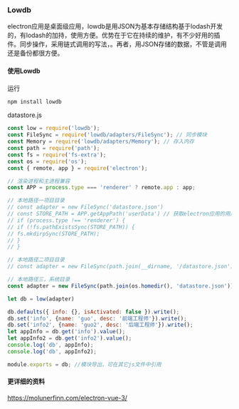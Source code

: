 
### Lowdb
electron应用是桌面级应用，lowdb是用JSON为基本存储结构基于lodash开发的，有lodash的加持，使用方便。优势在于它在持续的维护，有不少好用的插件。同步操作，采用链式调用的写法，。再者，用JSON存储的数据，不管是调用还是备份都很方便。

#### 使用Lowdb
运行
```js
npm install lowdb
```

datastore.js
```js
const low = require('lowdb');
const FileSync = require('lowdb/adapters/FileSync'); // 同步模块
const Memory = require('lowdb/adapters/Memory'); // 存入内存
const path = require('path');
const fs = require('fs-extra');
const os = require('os');
const { remote, app } = require('electron');

// 渲染进程和主进程兼容
const APP = process.type === 'renderer' ? remote.app : app;

// 本地路径一项目目录
// const adapter = new FileSync('datastore.json')
// const STORE_PATH = APP.getAppPath('userData') // 获取electron应用的用户目录
// if (process.type !== 'renderer') {
// if (!fs.pathExistsSync(STORE_PATH)) {
// fs.mkdirpSync(STORE_PATH);
// }
// }

// 本地路径二项目目录
// const adapter = new FileSync(path.join(__dirname, '/datastore.json')) // 初始化lowdb读写的json文件名以及存储路径

// 本地路径三，系统目录
const adapter = new FileSync(path.join(os.homedir(), 'datastore.json')); // 存储在本地目录

let db = low(adapter)

db.defaults({ info: {}, isActivated: false }).write();
db.set('info', {name: 'guo', desc: '前端工程师'}).write();
db.set('info2', {name: 'guo2', desc: '后端工程师'}).write();
let appInfo = db.get('info').value();
let appInfo2 = db.get('info2').value();
console.log('db', appInfo);
console.log('db', appInfo2);

module.exports = db; //模块导出，可在其它js文件中引用
```
#### 更详细的资料
https://molunerfinn.com/electron-vue-3/
